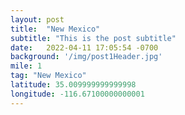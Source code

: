 ```yaml
---
layout: post
title:  "New Mexico"
subtitle: "This is the post subtitle"
date:   2022-04-11 17:05:54 -0700
background: '/img/post1Header.jpg'
mile: 1
tag: "New Mexico"
latitude: 35.009999999999998
longitude: -116.67100000000001
---
```

